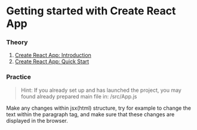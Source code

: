 # Getting started with Create React App

### Theory
1. [Create React App: Introduction](https://blog.logrocket.com/getting-started-with-create-react-app-d93147444a27/)
1. [Create React App: Quick Start](https://create-react-app.dev/docs/getting-started#creating-an-app)

### Practice

>Hint: If you already set up and has launched the project,
>you may found already prepared main file in: /src/App.js

Make any changes within jsx(html) structure, try for example to change
the text within the paragraph tag, and make sure that these changes are displayed in the browser.
